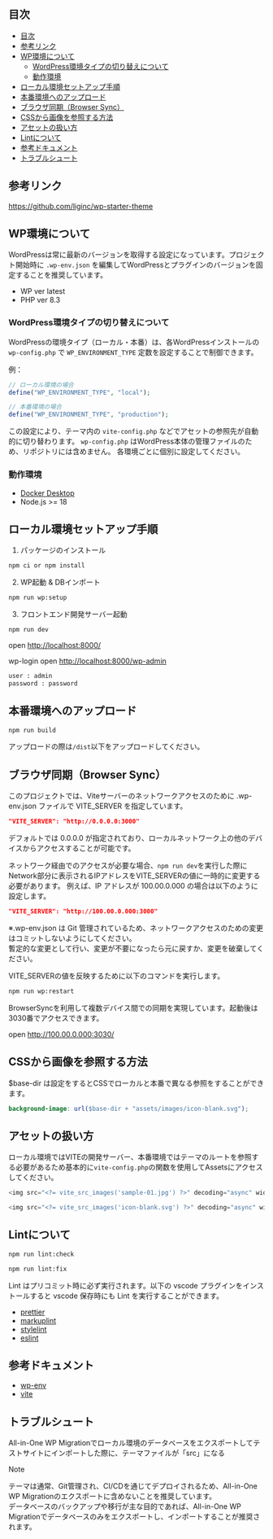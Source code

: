 ## 目次

- [目次](#目次)
- [参考リンク](#参考リンク)
- [WP環境について](#wp環境について)
  - [WordPress環境タイプの切り替えについて](#wordpress環境タイプの切り替えについて)
  - [動作環境](#動作環境)
- [ローカル環境セットアップ手順](#ローカル環境セットアップ手順)
- [本番環境へのアップロード](#本番環境へのアップロード)
- [ブラウザ同期（Browser Sync）](#ブラウザ同期browser-sync)
- [CSSから画像を参照する方法](#cssから画像を参照する方法)
- [アセットの扱い方](#アセットの扱い方)
- [Lintについて](#lintについて)
- [参考ドキュメント](#参考ドキュメント)
- [トラブルシュート](#トラブルシュート)

## 参考リンク

https://github.com/liginc/wp-starter-theme

## WP環境について

WordPressは常に最新のバージョンを取得する設定になっています。プロジェクト開始時に `.wp-env.json` を編集してWordPressとプラグインのバージョンを固定することを推奨しています。

- WP ver latest
- PHP ver 8.3

### WordPress環境タイプの切り替えについて

WordPressの環境タイプ（ローカル・本番）は、各WordPressインストールの `wp-config.php` で `WP_ENVIRONMENT_TYPE` 定数を設定することで制御できます。

例：

```php
// ローカル環境の場合
define("WP_ENVIRONMENT_TYPE", "local");

// 本番環境の場合
define("WP_ENVIRONMENT_TYPE", "production");
```

この設定により、テーマ内の `vite-config.php` などでアセットの参照先が自動的に切り替わります。
`wp-config.php` はWordPress本体の管理ファイルのため、リポジトリには含めません。
各環境ごとに個別に設定してください。

### 動作環境

- [Docker Desktop](https://hub.docker.com/editions/community/docker-ce-desktop-mac/)
- Node.js >= 18

## ローカル環境セットアップ手順

1. パッケージのインストール

```bash
npm ci or npm install
```

2. WP起動 & DBインポート

```bash
npm run wp:setup
```

3. フロントエンド開発サーバー起動

```bash
npm run dev
```

open <http://localhost:8000/>

wp-login open <http://localhost:8000/wp-admin>

```bash
user : admin
password : password
```

## 本番環境へのアップロード

```bash
npm run build
```

アップロードの際は`/dist`以下をアップロードしてください。

## ブラウザ同期（Browser Sync）

このプロジェクトでは、Viteサーバーのネットワークアクセスのために .wp-env.json ファイルで VITE_SERVER を指定しています。

```json
"VITE_SERVER": "http://0.0.0.0:3000"
```

デフォルトでは 0.0.0.0 が指定されており、ローカルネットワーク上の他のデバイスからアクセスすることが可能です。

ネットワーク経由でのアクセスが必要な場合、`npm run dev`を実行した際にNetwork部分に表示されるIPアドレスをVITE_SERVERの値に一時的に変更する必要があります。
例えば、IP アドレスが 100.00.0.000 の場合は以下のように設定します。

```json
"VITE_SERVER": "http://100.00.0.000:3000"
```

※.wp-env.json は Git 管理されているため、ネットワークアクセスのための変更はコミットしないようにしてください。<br />暫定的な変更として行い、変更が不要になったら元に戻すか、変更を破棄してください。

VITE_SERVERの値を反映するために以下のコマンドを実行します。

```bash
npm run wp:restart
```

BrowserSyncを利用して複数デバイス間での同期を実現しています。起動後は3030番でアクセスできます。

open <http://100.00.0.000:3030/>

## CSSから画像を参照する方法

$base-dir は設定をするとCSSでローカルと本番で異なる参照をすることができます。

```scss
background-image: url($base-dir + "assets/images/icon-blank.svg");
```

## アセットの扱い方

ローカル環境ではVITEの開発サーバー、本番環境ではテーマのルートを参照する必要があるため基本的に`vite-config.php`の関数を使用してAssetsにアクセスしてください。

```php
<img src="<?= vite_src_images('sample-01.jpg') ?>" decoding="async" width="1280" height="800" alt="">
```

```php
<img src="<?= vite_src_images('icon-blank.svg') ?>" decoding="async" width="30" height="30" alt="">
```

## Lintについて

```bash
npm run lint:check
```

```bash
npm run lint:fix
```

Lint はプリコミット時に必ず実行されます。以下の vscode プラグインをインストールすると vscode 保存時にも Lint を実行することができます。

- [prettier](https://marketplace.visualstudio.com/items?itemName=esbenp.prettier-vscode)
- [markuplint](https://marketplace.visualstudio.com/items?itemName=yusukehirao.vscode-markuplint)
- [stylelint](https://marketplace.visualstudio.com/items?itemName=stylelint.vscode-stylelint)
- [eslint](https://marketplace.visualstudio.com/items?itemName=dbaeumer.vscode-eslint)

## 参考ドキュメント

- [wp-env](https://ja.wordpress.org/team/handbook/block-editor/reference-guides/packages/packages-env/)
- [vite](https://ja.vitejs.dev/)

## トラブルシュート

All-in-One WP Migrationでローカル環境のデータベースをエクスポートしてテストサイトにインポートした際に、テーマファイルが「src」になる

> [!NOTE]
> テーマは通常、Git管理され、CI/CDを通じてデプロイされるため、All-in-One WP Migrationのエクスポートに含めないことを推奨しています。<br>データベースのバックアップや移行が主な目的であれば、All-in-One WP Migrationでデータベースのみをエクスポートし、インポートすることが推奨されます。
